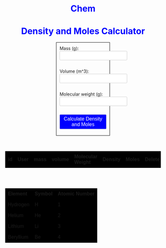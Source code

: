 # Chem

<body>
<h1>Density and Moles Calculator</h1>
    <form>
      <label for="mass">Mass (g):</label>
      <input type="number" id="mass" name="mass"><br><br>
      <label for="volume">Volume (m^3):</label>
      <input type="number" id="volume" name="volume"><br><br>
      <label for="mw">Molecular weight (g):</label>
      <input type="number" id="molecularWeight" name="mw"><br><br>
      <button type="button" onclick="calculate()">Calculate Density and Moles</button>
    </form>
    <br><br>
    <p id="result"></p>
</body>

<table id="ChemData">
  <thead>
    <tr>
      <th>id</th>
      <th>User</th>
      <th>mass</th>
      <th>volume</th>
      <th>Molecular Weight</th>
      <th>Density</th>
      <th>Moles</th>
      <th>Delete</th>
    </tr>
  </thead>
  <tbody id = "ChemId"></tbody>
</table>  

<br><br>

<script>
  
  const mass = document.getElementById("mass").value;
  const volume = document.getElementById("volume").value;
  const mw = document.getElementById("molecularWeight").value;
  const resultChemData = document.getElementById("ChemId");
//  const chemTable = document.getElementById("ChemData");

  function calculate() {
    
    var url = "https://frq.dtsivkovski.tk/api/Chem/create?mass=" + document.getElementById("mass").value + "&volume=" + document.getElementById("volume").value + "&molecularWeight=" + document.getElementById("molecularWeight").value;
    //var url = "http://localhost:8679/api/Chem/create?mass=" + document.getElementById("mass").value + "&volume=" + document.getElementById("volume").value + "&molecularWeight=" + document.getElementById("molecularWeight").value;

    // const body = {
    //   mass: mass,
    //   volume: volume,
    //   molecularWeight: molecularWeight
    // };

    const optionsPOST = {
        method: 'POST', // *GET, POST, PUT, DELETE, etc.
        mode: 'cors', // no-cors, *cors, same-origin
        cache: 'default', // *default, no-cache, reload, force-cache, only-if-cached
        credentials: 'include', // include, *same-origin, omit
        headers: {
            'Content-Type': 'application/json',
        },
        // body: JSON.stringify(body)
    };

    var i = 0;

    fetch(url, optionsPOST)
      .then(response => {
      if (response.ok) {
        return response.json();
      } else {
        throw new Error('Error calculating density');
      }
    })
    .then(data => {
      for(const rs of data) {
        const tr = document.createElement("tr");
        const id = document.createElement("td");
        const user = document.createElement("td");
        const mass = document.createElement("td");
        const vol = document.createElement("td");
        const mw = document.createElement("td");
        const den = document.createElement("td");
        const mole = document.createElement("td");
        const del = document.createElement("td");

        id.innerHTML = rs.id;
        user.innerHTML = rs.owner;
        mass.innerHTML = rs.mass;
        vol.innerHTML = rs.volume;
        mw.innerHTML = rs.molecularWeight;
        den.innerHTML = rs.density;
        mole.innerHTML = rs.mole;
        const button = document.createElement("button");
          button.innerHTML = "Delete";
          button.id = "delButton-"+i;
          button.addEventListener("click", function() {
              event.preventDefault();
              deleteChem(this,rs.id);
          });
        del.appendChild(button);
        //del.innerHTML = <button onclick="deleteTable()">Delete</button>;

        tr.appendChild(id);
        tr.appendChild(user);
        tr.appendChild(mass);
        tr.appendChild(vol);
        tr.appendChild(mw);
        tr.appendChild(den);
        tr.appendChild(mole);
        tr.appendChild(del);

        resultChemData.appendChild(tr);

        i++;
      }
    })
    .catch(error => {
      console.log(error);
    });

  }

  function deleteChem(r,id) {
    var url = "https://frq.dtsivkovski.tk/api/Chem/delete/" + id;
    alert(url);

    var i = r.parentNode.parentNode.rowIndex;
    alert(i);
    document.getElementById("ChemData").deleteRow(i);
    /*
    const optionsDEL = {
        method: 'DELETE', // *GET, POST, PUT, DELETE, etc.
        credentials: 'same-origin',
        headers: {
        'Content-type': 'application/json; charset=UTF-8' // Indicates the content 
        },
    };

    fetch(url, optionsDEL)
      .then(res => {
      if (res.ok) {
        alert("deleted the id");
        //return res.json();
      } else {
        throw new Error('Error deleting id');
      }});
    //}).catch(error => {
      //console.log(error);
    //});
    */

   (async () => {
      await fetch(url, {method: 'GET'});
      alert("Getted");

   })();
    

  }
</script>




<style>
  /* Existing styles */
  h1 {
    color: blue;
    text-align: center;
  }
  form {
    margin: auto;
    width: 30%;
    padding: 10px;
    border: 1px solid black;
  }
  label {
    margin-right: 10px;
  }
  #result {
    text-align: center;
  }
  
  /* Additional styles */
  input[type="obj"],
  input[type="number"],
  button {
    padding: 5px;
    border: 1px solid #ccc;
    border-radius: 3px;
    font-size: 16px;
    margin-bottom: 10px;
  }
  
  button {
    background-color: blue;
    color: white;
    cursor: pointer;
  }

  table {
    font-family: arial, sans-serif;
    border-collapse: collapse;
    width: 100%;
  }

  td, th {
    border: 1px solid #000000;
    text-align: left;
    padding: 8px;
  } 

  tr {
    background-color: #000000;
  }
</style>

  <body>
    <table>
      <tr>
        <th>Element</th>
        <th>Symbol</th>
        <th>Atomic Number</th>
      </tr>
      <tr>
        <td>Hydrogen</td>
        <td>H</td>
        <td>1</td>
      </tr>
      <tr>
        <td>Helium</td>
        <td>He</td>
        <td>2</td>
      </tr>
      <tr>
        <td>Lithium</td>
        <td>Li</td>
        <td>3</td>
      </tr>
      <tr>
        <td>Beryllium</td>
        <td>Be</td>
        <td>4</td>
      </tr>
      <!-- Add more rows for the rest of the elements in the periodic table -->
    </table>